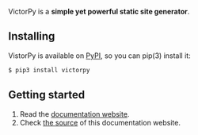 VictorPy is a **simple yet powerful static site generator**.

## Installing

VistorPy is available on [PyPI](https://pypi.python.org/pypi/victorpy), so you can pip(3) install it:

```bash
$ pip3 install victorpy
```

## Getting started

1. Read the [documentation website](https://pascallando.github.io/).
2. Check [the source](https://github.com/pascallando/victorpy/tree/master/doc) of this documentation website.
